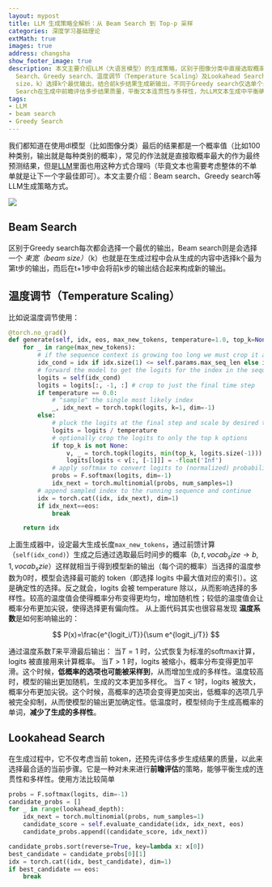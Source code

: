 ```yaml
---
layout: mypost
title: LLM 生成策略全解析：从 Beam Search 到 Top-p 采样
categories: 深度学习基础理论
extMath: true
images: true
address: changsha
show_footer_image: true
description: 本文主要介绍LLM（大语言模型）的生成策略，区别于图像分类中直接选取概率最大结果的方式，文本生成需考虑整体连贯性，因此详细讲解了Beam
  Search、Greedy search、温度调节（Temperature Scaling）及Lookahead Search等方法。Beam Search通过束宽（beam
  size，k）选择k个最优输出，结合前k步结果生成新输出，不同于Greedy search仅选单个最优；温度调节通过温度系数影响概率分布，温度为0时模型确定性选择最可能token，高温度使概率分布更均匀以增加生成多样性，低温度则让分布更尖锐减少多样性；Lookahead
  Search在生成中前瞻评估多步结果质量，平衡文本连贯性与多样性，为LLM文本生成中平衡确定性、多样性及连贯性提供策略支持。
tags:
- LLM
- beam search
- Greedy Search
---
```


我们都知道在使用dl模型（比如图像分类）最后的结果都是一个概率值（比如100种类别，输出就是每种类别的概率），常见的作法就是直接取概率最大的作为最终预测结果，但是[LLM](https://www.big-yellow-j.top/posts/2025/02/15/LLM.html)里面也用这种方式合理吗（毕竟文本也需要考虑整体的不单单就是让下一个字最佳即可）。本文主要介绍：Beam search、Greedy search等LLM生成策略方式。

![](https://s2.loli.net/2025/06/21/MH1wFkitDJ3Oy7p.webp)

## Beam Search

区别于Greedy search每次都会选择一个最优的输出，Beam search则是会选择一个 *束宽（beam size）*（k）也就是在生成过程中会从生成的内容中选择k个最为第t步的输出，而后在t+1步中会将前k步的输出结合起来构成新的输出。

## 温度调节（Temperature Scaling）

比如说温度调节使用：

```python
@torch.no_grad()
def generate(self, idx, eos, max_new_tokens, temperature=1.0, top_k=None):
    for _ in range(max_new_tokens):
        # if the sequence context is growing too long we must crop it at block_size
        idx_cond = idx if idx.size(1) <= self.params.max_seq_len else idx[:, -self.params.max_seq_len:]
        # forward the model to get the logits for the index in the sequence
        logits = self(idx_cond)
        logits = logits[:, -1, :] # crop to just the final time step
        if temperature == 0.0:
            # "sample" the single most likely index
            _, idx_next = torch.topk(logits, k=1, dim=-1)
        else:
            # pluck the logits at the final step and scale by desired temperature
            logits = logits / temperature
            # optionally crop the logits to only the top k options
            if top_k is not None:
                v, _ = torch.topk(logits, min(top_k, logits.size(-1)))
                logits[logits < v[:, [-1]]] = -float('Inf')
            # apply softmax to convert logits to (normalized) probabilities
            probs = F.softmax(logits, dim=-1)
            idx_next = torch.multinomial(probs, num_samples=1)
        # append sampled index to the running sequence and continue
        idx = torch.cat((idx, idx_next), dim=1)
        if idx_next==eos:
            break

    return idx
```

上面生成器中，设定最大生成长度`max_new_tokens`，通过前馈计算（`self(idx_cond)`）生成之后通过选取最后时间步的概率（$b,t,vocab_size \rightarrow b, 1, vocab_szie$）这样就相当于得到模型新的输出（每个词的概率）当选择的温度参数为0时，模型会选择最可能的 token（即选择 logits 中最大值对应的索引）。这是确定性的选择。反之就会，logits 会被 temperature 除以，从而影响选择的多样性。较高的温度值会使得概率分布变得更均匀，增加随机性；较低的温度值会让概率分布更加尖锐，使得选择更有偏向性。
从上面代码其实也很容易发现 **温度系数**是如何影响输出的：

$$
P(x)=\frac{e^{logit_i/T}}{\sum e^{logit_j/T}}
$$

通过温度系数$T$来平滑最后输出：
当$T=1$ 时，公式恢复为标准的softmax计算，logits 被直接用来计算概率。
当$T>1$ 时，logits 被缩小，概率分布变得更加平滑。这个时候，**低概率的选项也可能被采样到**，从而增加生成的多样性。温度较高时，模型的输出更加随机，生成的文本更加多样化。
当$T<1$时，logits 被放大，概率分布更加尖锐。这个时候，高概率的选项会变得更加突出，低概率的选项几乎被完全抑制，从而使模型的输出更加确定性。低温度时，模型倾向于生成高概率的单词，**减少了生成的多样性**。

## Lookahead Search
在生成过程中，它不仅考虑当前 token，还预先评估多步生成结果的质量，以此来选择最合适的当前步骤。它是一种对未来进行**前瞻评估**的策略，能够平衡生成的连贯性和多样性。使用方法比较简单

```python
probs = F.softmax(logits, dim=-1)
candidate_probs = []
for _ in range(lookahead_depth):
    idx_next = torch.multinomial(probs, num_samples=1)
    candidate_score = self.evaluate_candidate(idx, idx_next, eos)
    candidate_probs.append((candidate_score, idx_next))

candidate_probs.sort(reverse=True, key=lambda x: x[0])
best_candidate = candidate_probs[0][1]
idx = torch.cat((idx, best_candidate), dim=1)
if best_candidate == eos:
    break

```